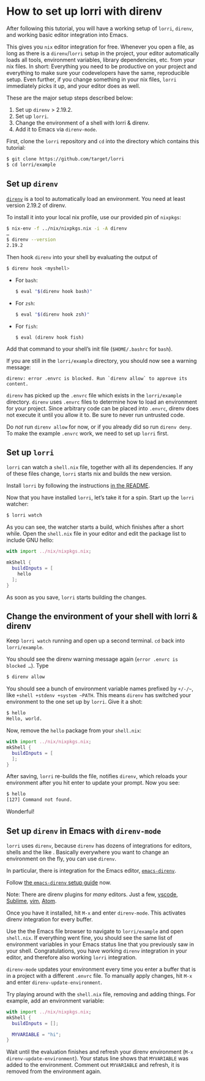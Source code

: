 # How to set up lorri with direnv

After following this tutorial, you will have a working setup of
`lorri`, `direnv`, and working basic editor integration into Emacs.

This gives you `nix` editor integration for free. Whenever you open
a file, as long as there is a `direnv`/`lorri` setup in the project,
your editor automatically loads all tools, environment variables,
library dependencies, etc. from your nix files. In short: Everything
you need to be productive on your project and everything to make sure
your codevelopers have the same, reproducible setup.
Even further, if you change something in your nix files, `lorri`
immediately picks it up, and your editor does as well.

These are the major setup steps described below:

1. Set up `direnv` > 2.19.2.
1. Set up `lorri`.
1. Change the environment of a shell with lorri & direnv.
1. Add it to Emacs via `direnv-mode`.

First, clone the `lorri` repository and `cd` into the directory which
contains this tutorial:

```bash
$ git clone https://github.com/target/lorri
$ cd lorri/example
```


## Set up `direnv`

[`direnv`](https://direnv.net/) is a tool to automatically load an
environment. You need at least version 2.19.2 of direnv.

To install it into your local nix profile, use our provided pin of
`nixpkgs`:

```bash
$ nix-env -f ../nix/nixpkgs.nix -i -A direnv
…
$ direnv --version
2.19.2
```

Then hook `direnv` into your shell by evaluating the output of

```bash
$ direnv hook <myshell>
```

* For `bash`:
  ```bash
  $ eval "$(direnv hook bash)"
  ```

* For `zsh`:
  ```zsh
  $ eval "$(direnv hook zsh)"
  ```

* For `fish`:
  ```fish
  $ eval (direnv hook fish)
  ```

Add that command to your shell’s init file (`$HOME/.bashrc` for `bash`).

If you are still in the `lorri/example` directory, you should now see
a warning message:

```
direnv: error .envrc is blocked. Run `direnv allow` to approve its content.
```

`direnv` has picked up the `.envrc` file which exists in the
`lorri/example` directory. `direnv` uses `.envrc` files to determine
how to load an environment for your project. Since arbitrary code can
be placed into `.envrc`, direnv does not execute it until you allow it
to. Be sure to never run untrusted code.

Do *not* run `direnv allow` for now, or if you already did so run
`direnv deny`. To make the example `.envrc` work, we need to set up
`lorri` first.

## Set up `lorri`

`lorri` can watch a `shell.nix` file, together with all its
dependencies. If any of these files change, `lorri` starts nix and
builds the new version.

Install `lorri` by following the instructions [in the
README](../README.md#install).

Now that you have installed `lorri`, let’s take it for a spin.
Start up the `lorri` watcher:

```bash
$ lorri watch
```

As you can see, the watcher starts a build, which finishes after a
short while.
Open the `shell.nix` file in your editor and edit the package list to
include GNU hello:

```nix
with import ../nix/nixpkgs.nix;

mkShell {
  buildInputs = [
    hello
  ];
}
```

As soon as you save, `lorri` starts building the changes.


## Change the environment of your shell with lorri & direnv

Keep `lorri watch` running and open up a second terminal. `cd` back
into `lorri/example`.

You should see the direnv warning message again (`error .envrc is
blocked …`). Type

```bash
$ direnv allow
```

You should see a bunch of environment variable names prefixed by
`+/-/~`, like `+shell +stdenv +system ~PATH`. This means `direnv` has
switched your environment to the one set up by `lorri`. Give it a
shot:

```bash
$ hello
Hello, world.
```

Now, remove the `hello` package from your `shell.nix`:

```nix
with import ../nix/nixpkgs.nix;
mkShell {
  buildInputs = [
  ];
}
```

After saving, `lorri` re-builds the file, notifies `direnv`,
which reloads your environment after you hit enter to update
your prompt. Now you see:

```bash
$ hello
[127] Command not found.
```

Wonderful!


## Set up `direnv` in Emacs with `direnv-mode`

`lorri` uses `direnv`, because `direnv` has dozens of integrations for
editors, shells and the like . Basically everywhere you want to change
an environment on the fly, you can use `direnv`.

In particular, there is integration for the Emacs editor,
[`emacs-direnv`](https://github.com/wbolster/emacs-direnv).

Follow [the `emacs-direnv` setup
guide](https://github.com/wbolster/emacs-direnv/blob/master/README.rst)
now.

Note: There are direnv plugins for _many_ editors. Just a few,
[vscode](https://github.com/direnv/direnv/wiki/VSCode),
[Sublime](https://github.com/zchee/sublime-direnv),
[vim](https://github.com/direnv/direnv.vim),
[Atom](https://atom.io/packages/000-project-shell-env).


Once you have it installed, hit `M-x` and enter `direnv-mode`.
This activates direnv integration for every buffer.

Use the the Emacs file browser to navigate to `lorri/example` and open
`shell.nix`. If everything went fine, you should see the same list
of environment variables in your Emacs status line that you previously
saw in your shell.
Congratulations, you have working `direnv` integration in your editor,
and therefore also working `lorri` integration.

`direnv-mode` updates your environment every time you enter a buffer
that is in a project with a different `.envrc` file. To manually
apply changes, hit `M-x` and enter `direnv-update-environment`.

Try playing around with the `shell.nix` file, removing and adding
things. For example, add an environment variable:

```nix
with import ../nix/nixpkgs.nix;
mkShell {
  buildInputs = [];

  MYVARIABLE = "hi";
}
```

Wait until the evaluation finishes and refresh your direnv environment
(`M-x direnv-update-environment`). Your status line shows that
`MYVARIABLE` was added to the environment.
Comment out `MYVARIABLE` and refresh, it is removed from the
environment again.
